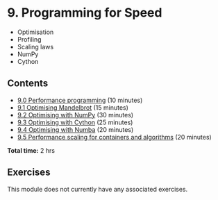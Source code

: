 # 9. Programming for Speed

- Optimisation
- Profiling
- Scaling laws
- NumPy
- Cython

## Contents

- [9.0 Performance programming](09_00_performance_programming.ipynb) (10 minutes)
- [9.1 Optimising Mandelbrot](09_01_optimising_mandelbrot.ipynb) (15 minutes)
- [9.2 Optimising with NumPy](09_02_optimising_with_numpy.ipynb) (30 minutes)
- [9.3 Optimising with Cython](09_03_optimising_with_cython.ipynb) (25 minutes)
- [9.4 Optimising with Numba](09_04_optimising_with_numba.ipynb) (20 minutes)
- [9.5 Performance scaling for containers and algorithms](09_05_performance_scaling.ipynb) (20 minutes)

**Total time:** 2 hrs

## Exercises

This module does not currently have any associated exercises.

